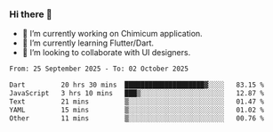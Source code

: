 ### Hi there 👋

<!--
**devcat37/devcat37** is a ✨ _special_ ✨ repository because its `README.md` (this file) appears on your GitHub profile.-->


- 🔭 I’m currently working on Chimicum application.
- 🌱 I’m currently learning Flutter/Dart.
- 👯 I’m looking to collaborate with UI designers.
<!-- - 🤔 I’m looking for help with ... -->

<!--START_SECTION:waka-->

```txt
From: 25 September 2025 - To: 02 October 2025

Dart         20 hrs 30 mins  ████████████████████▓░░░░   83.15 %
JavaScript   3 hrs 10 mins   ███▒░░░░░░░░░░░░░░░░░░░░░   12.87 %
Text         21 mins         ▒░░░░░░░░░░░░░░░░░░░░░░░░   01.47 %
YAML         15 mins         ▒░░░░░░░░░░░░░░░░░░░░░░░░   01.02 %
Other        11 mins         ▒░░░░░░░░░░░░░░░░░░░░░░░░   00.76 %
```

<!--END_SECTION:waka-->
